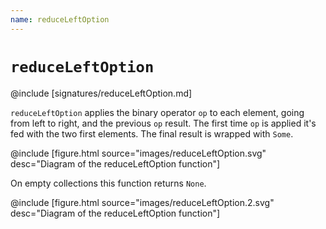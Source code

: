 ```yaml
---
name: reduceLeftOption
---
```


# `reduceLeftOption`

@include [signatures/reduceLeftOption.md]

`reduceLeftOption` applies the binary operator `op` to each element, going from left to right, and the previous `op` result.
The first time `op` is applied it's fed with the two first elements.
The final result is wrapped with `Some`.

@include [figure.html source="images/reduceLeftOption.svg" desc="Diagram of the reduceLeftOption function"]

On empty collections this function returns `None`.

@include [figure.html source="images/reduceLeftOption.2.svg" desc="Diagram of the reduceLeftOption function"]
